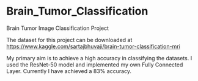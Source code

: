 # Brain_Tumor_Classification
Brain Tumor Image Classification Project

The dataset for this project can be downloaded at https://www.kaggle.com/sartajbhuvaji/brain-tumor-classification-mri 

My primary aim is to achieve a high accuracy in classifying the datasets. I used the ResNet-50 model and implemented my own Fully Connected Layer. Currently I have achieved a 83% accuracy.
